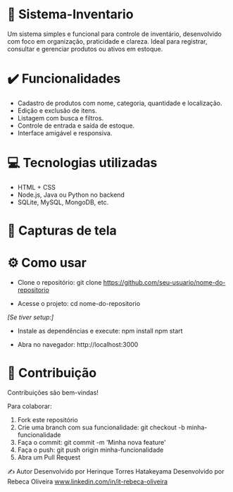 # 📶 Sistema-Inventario
Um sistema simples e funcional para controle de inventário, desenvolvido com foco em organização, praticidade e clareza. Ideal para registrar, consultar e gerenciar produtos ou ativos em estoque.
 
# ✔️ Funcionalidades
- Cadastro de produtos com nome, categoria, quantidade e localização.
- Edição e exclusão de itens.
- Listagem com busca e filtros.
- Controle de entrada e saída de estoque.
- Interface amigável e responsiva.

# 💻 Tecnologias utilizadas
- HTML + CSS
- Node.js, Java ou Python no backend
- SQLite, MySQL, MongoDB, etc.

# 📸 Capturas de tela

# ⚙️ Como usar

- Clone o repositório:
git clone https://github.com/seu-usuario/nome-do-repositorio

- Acesse o projeto:
cd nome-do-repositorio

*[Se tiver setup:]*
- Instale as dependências e execute:
npm install
npm start

- Abra no navegador:
http://localhost:3000

# 🤝 Contribuição
Contribuições são bem-vindas!

Para colaborar:
1. Fork este repositório
2. Crie uma branch com sua funcionalidade: git checkout -b minha-funcionalidade
3. Faça o commit: git commit -m 'Minha nova feature'
4. Faça o push: git push origin minha-funcionalidade
5. Abra um Pull Request

✍️ Autor
Desenvolvido por Herinque Torres Hatakeyama
Desenvolvido por Rebeca Oliveira
www.linkedin.com/in/it-rebeca-oliveira 


